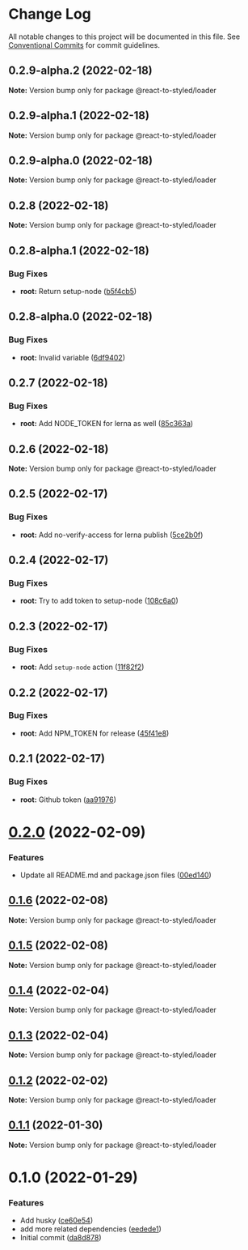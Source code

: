 # Change Log

All notable changes to this project will be documented in this file.
See [Conventional Commits](https://conventionalcommits.org) for commit guidelines.

## 0.2.9-alpha.2 (2022-02-18)

**Note:** Version bump only for package @react-to-styled/loader





## 0.2.9-alpha.1 (2022-02-18)

**Note:** Version bump only for package @react-to-styled/loader





## 0.2.9-alpha.0 (2022-02-18)

**Note:** Version bump only for package @react-to-styled/loader





## 0.2.8 (2022-02-18)

**Note:** Version bump only for package @react-to-styled/loader





## 0.2.8-alpha.1 (2022-02-18)


### Bug Fixes

* **root:** Return setup-node ([b5f4cb5](https://github.com/react-to/react-to-styled/commit/b5f4cb50ecc42d7f40a49117bc15dc1953e06e52))





## 0.2.8-alpha.0 (2022-02-18)


### Bug Fixes

* **root:** Invalid variable ([6df9402](https://github.com/react-to/react-to-styled/commit/6df9402ba0d11484a1c732e33efc80e7af3e21d8))





## 0.2.7 (2022-02-18)


### Bug Fixes

* **root:** Add NODE_TOKEN for lerna as well ([85c363a](https://github.com/react-to/react-to-styled/commit/85c363adbd1310a19a0a0ec0107ac7ba79b1ea5d))





## 0.2.6 (2022-02-18)

**Note:** Version bump only for package @react-to-styled/loader





## 0.2.5 (2022-02-17)


### Bug Fixes

* **root:** Add no-verify-access for lerna publish ([5ce2b0f](https://github.com/react-to/react-to-styled/commit/5ce2b0f74758bf4b944133a7a92633a0a90d9b4f))





## 0.2.4 (2022-02-17)


### Bug Fixes

* **root:** Try to add token to setup-node ([108c6a0](https://github.com/react-to/react-to-styled/commit/108c6a0c46c02a33f653726599a029d5b07c195d))





## 0.2.3 (2022-02-17)


### Bug Fixes

* **root:** Add `setup-node` action ([11f82f2](https://github.com/react-to/react-to-styled/commit/11f82f230571154ab8f46bb528b64bc2dd137d0b))





## 0.2.2 (2022-02-17)


### Bug Fixes

* **root:** Add NPM_TOKEN for release ([45f41e8](https://github.com/react-to/react-to-styled/commit/45f41e80334f9b3435ad4c2076c498603d9dbb6b))





## 0.2.1 (2022-02-17)


### Bug Fixes

* **root:** Github token ([aa91976](https://github.com/react-to/react-to-styled/commit/aa91976d85b75db0ed9cdc8e868b60898ea3e4cf))





# [0.2.0](https://github.com/react-to/react-to-styled/compare/@react-to-styled/loader@0.1.6...@react-to-styled/loader@0.2.0) (2022-02-09)


### Features

* Update all README.md and package.json files ([00ed140](https://github.com/react-to/react-to-styled/commit/00ed140369992b2c3a502eec4db1bef58b1a03c9))





## [0.1.6](https://github.com/react-to/react-to-styled/compare/@react-to-styled/loader@0.1.5...@react-to-styled/loader@0.1.6) (2022-02-08)

**Note:** Version bump only for package @react-to-styled/loader





## [0.1.5](https://github.com/react-to/react-to-styled/compare/@react-to-styled/loader@0.1.4...@react-to-styled/loader@0.1.5) (2022-02-08)

**Note:** Version bump only for package @react-to-styled/loader





## [0.1.4](https://github.com/react-to/react-to-styled/compare/@react-to-styled/loader@0.1.3...@react-to-styled/loader@0.1.4) (2022-02-04)

**Note:** Version bump only for package @react-to-styled/loader





## [0.1.3](https://github.com/react-to/react-to-styled/compare/@react-to-styled/loader@0.1.2...@react-to-styled/loader@0.1.3) (2022-02-04)

**Note:** Version bump only for package @react-to-styled/loader





## [0.1.2](https://github.com/react-to/react-to-styled/compare/@react-to-styled/loader@0.1.1...@react-to-styled/loader@0.1.2) (2022-02-02)

**Note:** Version bump only for package @react-to-styled/loader





## [0.1.1](https://github.com/react-to/react-to-styled/compare/@react-to-styled/loader@0.1.0...@react-to-styled/loader@0.1.1) (2022-01-30)

**Note:** Version bump only for package @react-to-styled/loader





# 0.1.0 (2022-01-29)


### Features

* Add husky ([ce60e54](https://github.com/react-to/react-to-styled/commit/ce60e54d7cb1daa4c0e50774668c2f31cdbbbcf0))
* add more related dependencies ([eedede1](https://github.com/react-to/react-to-styled/commit/eedede12cd6a51eae3cfdd78449e5ca7b65c3247))
* Initial commit ([da8d878](https://github.com/react-to/react-to-styled/commit/da8d878cf44f1969ce864981b9ae710e694dabe9))
